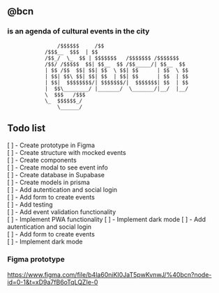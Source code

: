 ## @bcn

### is an agenda of cultural events in the city

                    /$$$$$$     /$$
                /$$$__  $$$  | $$
                /$$_/  \_  $$ | $$$$$$$   /$$$$$$$ /$$$$$$$
                /$$/ /$$$$$  $$| $$__  $$ /$$_____/| $$__  $$
                | $$ /$$  $$| $$| $$  \ $$| $$      | $$  \ $$
                | $$| $$\ $$| $$| $$  | $$| $$      | $$  | $$
                | $$|  $$$$$$$$/| $$$$$$$/|  $$$$$$$| $$  | $$
                |  $$\________/ |_______/  \_______/|__/  |__/
                \  $$$   /$$$
                \_  $$$$$$_/
                    \______/

## Todo list

[ ] - Create prototype in Figma  
[ ] - Create structure with mocked events  
[ ] - Create components  
[ ] - Create modal to see event info  
[ ] - Create database in Supabase  
[ ] - Create models in prisma  
[ ] - Add autentication and social login  
[ ] - Add form to create events  
[ ] - Add testing  
[ ] - Add event validation functionality  
[ ] - Implement PWA functionality
[ ] - Implement dark mode
[ ] - Add autentication and social login  
[ ] - Add form to create events  
[ ] - Implement dark mode

### Figma prototype

https://www.figma.com/file/b4la60niKI0JaT5pwKvnwJ/%40bcn?node-id=0-1&t=xD9a7fB6oTqLQZIe-0
